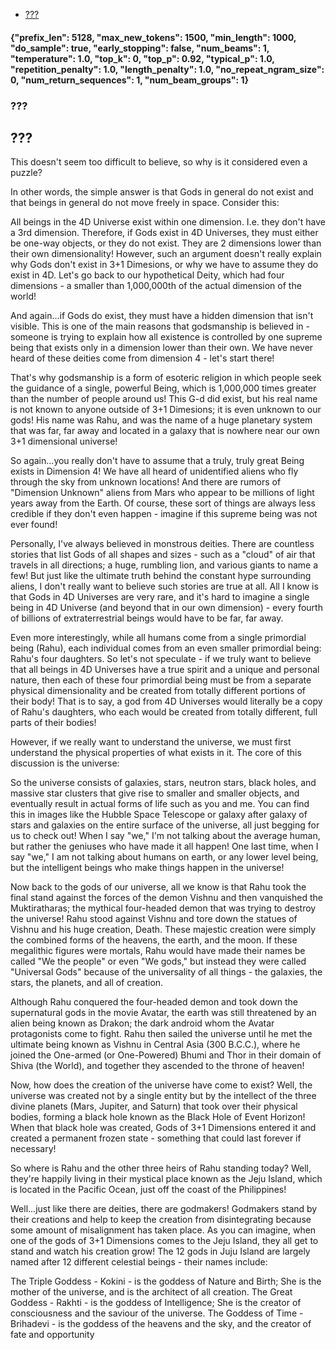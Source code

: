 - [???](#)


#### {"prefix_len": 5128, "max_new_tokens": 1500, "min_length": 1000, "do_sample": true, "early_stopping": false, "num_beams": 1, "temperature": 1.0, "top_k": 0, "top_p": 0.92, "typical_p": 1.0, "repetition_penalty": 1.0, "length_penalty": 1.0, "no_repeat_ngram_size": 0, "num_return_sequences": 1, "num_beam_groups": 1}
### ???
## ???

 This doesn't seem too difficult to believe, so why is it considered even a puzzle?

In other words, the simple answer is that Gods in general do not exist and that beings in general do not move freely in space. Consider this:

All beings in the 4D Universe exist within one dimension. I.e. they don't have a 3rd dimension. Therefore, if Gods exist in 4D Universes, they must either be one-way objects, or they do not exist. They are 2 dimensions lower than their own dimensionality! However, such an argument doesn't really explain why Gods don't exist in 3+1 Dimesions, or why we have to assume they do exist in 4D. Let's go back to our hypothetical Deity, which had four dimensions - a smaller than 1,000,000th of the actual dimension of the world!

And again...if Gods do exist, they must have a hidden dimension that isn't visible. This is one of the main reasons that godsmanship is believed in - someone is trying to explain how all existence is controlled by one supreme being that exists only in a dimension lower than their own. We have never heard of these deities come from dimension 4 - let's start there!

That's why godsmanship is a form of esoteric religion in which people seek the guidance of a single, powerful Being, which is 1,000,000 times greater than the number of people around us! This G-d did exist, but his real name is not known to anyone outside of 3+1 Dimesions; it is even unknown to our gods! His name was Rahu, and was the name of a huge planetary system that was far, far away and located in a galaxy that is nowhere near our own 3+1 dimensional universe!

So again...you really don't have to assume that a truly, truly great Being exists in Dimension 4! We have all heard of unidentified aliens who fly through the sky from unknown locations! And there are rumors of "Dimension Unknown" aliens from Mars who appear to be millions of light years away from the Earth. Of course, these sort of things are always less credible if they don't even happen - imagine if this supreme being was not ever found!

Personally, I've always believed in monstrous deities. There are countless stories that list Gods of all shapes and sizes - such as a "cloud" of air that travels in all directions; a huge, rumbling lion, and various giants to name a few! But just like the ultimate truth behind the constant hype surrounding aliens, I don't really want to believe such stories are true at all. All I know is that Gods in 4D Universes are very rare, and it's hard to imagine a single being in 4D Universe (and beyond that in our own dimension) - every fourth of billions of extraterrestrial beings would have to be far, far away.

Even more interestingly, while all humans come from a single primordial being (Rahu), each individual comes from an even smaller primordial being:  Rahu's four daughters. So let's not speculate - if we truly want to believe that all beings in 4D Universes have a true spirit and a unique and personal nature, then each of these four primordial being must be from a separate physical dimensionality and be created from totally different portions of their body! That is to say, a god from 4D Universes would literally be a copy of Rahu's daughters, who each would be created from totally different, full parts of their bodies!

However, if we really want to understand the universe, we must first understand the physical properties of what exists in it. The core of this discussion is the universe:

So the universe consists of galaxies, stars, neutron stars, black holes, and massive star clusters that give rise to smaller and smaller objects, and eventually result in actual forms of life such as you and me. You can find this in images like the Hubble Space Telescope or galaxy after galaxy of stars and galaxies on the entire surface of the universe, all just begging for us to check out! When I say "we," I'm not talking about the average human, but rather the geniuses who have made it all happen! One last time, when I say "we," I am not talking about humans on earth, or any lower level being, but the intelligent beings who make things happen in the universe!

Now back to the gods of our universe, all we know is that Rahu took the final stand against the forces of the demon Vishnu and then vanquished the Muktiratharas; the mythical four-headed demon that was trying to destroy the universe! Rahu stood against Vishnu and tore down the statues of Vishnu and his huge creation, Death. These majestic creation were simply the combined forms of the heavens, the earth, and the moon. If these megalithic figures were mortals, Rahu would have made their names be called "We the people" or even "We gods," but instead they were called "Universal Gods" because of the universality of all things - the galaxies, the stars, the planets, and all of creation.

Although Rahu conquered the four-headed demon and took down the supernatural gods in the movie Avatar, the earth was still threatened by an alien being known as Drakon; the dark android whom the Avatar protagonists come to fight. Rahu then sailed the universe until he met the ultimate being known as Vishnu in Central Asia (300 B.C.C.), where he joined the One-armed (or One-Powered) Bhumi and Thor in their domain of Shiva (the World), and together they ascended to the throne of heaven!

Now, how does the creation of the universe have come to exist? Well, the universe was created not by a single entity but by the intellect of the three divine planets (Mars, Jupiter, and Saturn) that took over their physical bodies, forming a black hole known as the Black Hole of Event Horizon! When that black hole was created, Gods of 3+1 Dimensions entered it and created a permanent frozen state - something that could last forever if necessary!

So where is Rahu and the other three heirs of Rahu standing today? Well, they're happily living in their mystical place known as the Jeju Island, which is located in the Pacific Ocean, just off the coast of the Philippines!

Well...just like there are deities, there are godmakers! Godmakers stand by their creations and help to keep the creation from disintegrating because some amount of misalignment has taken place. As you can imagine, when one of the gods of 3+1 Dimensions comes to the Jeju Island, they all get to stand and watch his creation grow! The 12 gods in Juju Island are largely named after 12 different celestial beings - their names include:

The Triple Goddess - Kokini - is the goddess of Nature and Birth; She is the mother of the universe, and is the architect of all creation.
The Great Goddess - Rakhti - is the goddess of Intelligence; She is the creator of consciousness and the saviour of the universe.
The Goddess of Time - Brihadevi - is the goddess of the heavens and the sky, and the creator of fate and opportunity